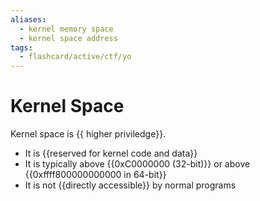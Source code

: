 ```yaml
---
aliases:
  - kernel memory space 
  - kernel space address 
tags:
  - flashcard/active/ctf/yo
---
```


# Kernel Space
Kernel space is {{ higher priviledge}}.
- It is {{reserved for kernel code and data}}
- It is typically above {{0xC0000000 (32-bit)}} or above {{0xffff800000000000 in 64-bit}}
- It is not {{directly accessible}} by normal programs <!--SR:!2024-12-17,3,250!2024-12-17,3,250!2024-12-17,3,250!2024-12-17,3,250!2024-12-23,9,270-->